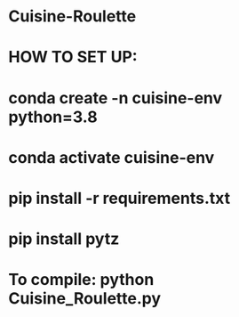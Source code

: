 # Cuisine-Roulette

# HOW TO SET UP:
# conda create -n cuisine-env python=3.8 
# conda activate cuisine-env
# pip install -r requirements.txt
# pip install pytz
# To compile: python Cuisine_Roulette.py

